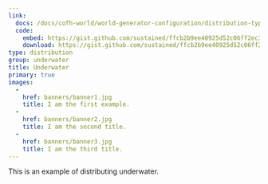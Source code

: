 ```yaml
---
link:
  docs: /docs/cofh-world/world-generator-configuration/distribution-types/underwater/
  code:
    embed: https://gist.github.com/sustained/ffcb2b9ee40925d52c06ff2ec301de05.js
    download: https://gist.github.com/sustained/ffcb2b9ee40925d52c06ff2ec301de05/archive/4bc6b18052b66452e41e9a5a830ee75e98ed000c.zip
type: distribution
group: underwater
title: Underwater
primary: true
images:
  -
    href: banners/banner1.jpg
    title: I am the first example.
  -
    href: banners/banner2.jpg
    title: I am the second title.
  -
    href: banners/banner3.jpg
    title: I am the third title.
---
```


This is an example of distributing underwater.
